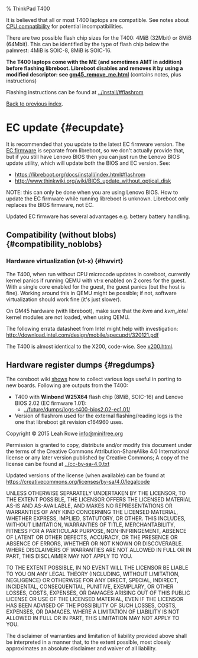 % ThinkPad T400 

It is believed that all or most T400 laptops are compatible. See notes
about [CPU
compatibility](../install/t400_external.html#cpu_compatibility) for
potential incompatibilities.

There are two possible flash chip sizes for the T400: 4MiB (32Mbit) or
8MiB (64Mbit). This can be identified by the type of flash chip below
the palmrest: 4MiB is SOIC-8, 8MiB is SOIC-16.

**The T400 laptops come with the ME (and sometimes AMT in addition)
before flashing libreboot. Libreboot disables and removes it by using a
modified descriptor: see [gm45\_remove\_me.html](gm45_remove_me.html)**
(contains notes, plus instructions)

Flashing instructions can be found at
[../install/#flashrom](../install/#flashrom)

[Back to previous index](./).

EC update {#ecupdate}
=========

It is recommended that you update to the latest EC firmware version. The
[EC firmware](https://libreboot.org/faq/#firmware-ec) is separate from
libreboot, so we don't actually provide that, but if you still have
Lenovo BIOS then you can just run the Lenovo BIOS update utility, which
will update both the BIOS and EC version. See:

-   <https://libreboot.org/docs/install/index.html#flashrom>
-   <http://www.thinkwiki.org/wiki/BIOS_update_without_optical_disk>

NOTE: this can only be done when you are using Lenovo BIOS. How to
update the EC firmware while running libreboot is unknown. Libreboot
only replaces the BIOS firmware, not EC.

Updated EC firmware has several advantages e.g. bettery battery
handling.

Compatibility (without blobs) {#compatibility_noblobs}
-----------------------------

### Hardware virtualization (vt-x) {#hwvirt}

The T400, when run without CPU microcode updates in coreboot, currently
kernel panics if running QEMU with vt-x enabled on 2 cores for the
guest. With a single core enabled for the guest, the guest panics (but
the host is fine). Working around this in QEMU might be possible; if
not, software virtualization should work fine (it's just slower).

On GM45 hardware (with libreboot), make sure that the *kvm* and
*kvm\_intel* kernel modules are not loaded, when using QEMU.

The following errata datasheet from Intel might help with investigation:
<http://download.intel.com/design/mobile/specupdt/320121.pdf>

The T400 is almost identical to the X200, code-wise. See
[x200.html](x200.html).

Hardware register dumps {#regdumps}
-----------------------

The coreboot wiki
[shows](http://www.coreboot.org/Motherboard_Porting_Guide) how to
collect various logs useful in porting to new boards. Following are
outputs from the T400:

-   T400 with **Winbond W25X64** flash chip (8MiB, SOIC-16) and Lenovo
    BIOS 2.02 (EC firmware 1.01):
    -   [../future/dumps/logs-t400-bios2.02-ec1.01/](../future/dumps/logs-t400-bios2.02-ec1.01/)
-   Version of flashrom used for the external flashing/reading logs is
    the one that libreboot git revision c164960 uses.

Copyright © 2015 Leah Rowe <info@minifree.org>

Permission is granted to copy, distribute and/or modify this document
under the terms of the Creative Commons Attribution-ShareAlike 4.0
International license or any later version published by Creative
Commons; A copy of the license can be found at
[../cc-by-sa-4.0.txt](../cc-by-sa-4.0.txt)

Updated versions of the license (when available) can be found at
<https://creativecommons.org/licenses/by-sa/4.0/legalcode>

UNLESS OTHERWISE SEPARATELY UNDERTAKEN BY THE LICENSOR, TO THE EXTENT
POSSIBLE, THE LICENSOR OFFERS THE LICENSED MATERIAL AS-IS AND
AS-AVAILABLE, AND MAKES NO REPRESENTATIONS OR WARRANTIES OF ANY KIND
CONCERNING THE LICENSED MATERIAL, WHETHER EXPRESS, IMPLIED, STATUTORY,
OR OTHER. THIS INCLUDES, WITHOUT LIMITATION, WARRANTIES OF TITLE,
MERCHANTABILITY, FITNESS FOR A PARTICULAR PURPOSE, NON-INFRINGEMENT,
ABSENCE OF LATENT OR OTHER DEFECTS, ACCURACY, OR THE PRESENCE OR ABSENCE
OF ERRORS, WHETHER OR NOT KNOWN OR DISCOVERABLE. WHERE DISCLAIMERS OF
WARRANTIES ARE NOT ALLOWED IN FULL OR IN PART, THIS DISCLAIMER MAY NOT
APPLY TO YOU.

TO THE EXTENT POSSIBLE, IN NO EVENT WILL THE LICENSOR BE LIABLE TO YOU
ON ANY LEGAL THEORY (INCLUDING, WITHOUT LIMITATION, NEGLIGENCE) OR
OTHERWISE FOR ANY DIRECT, SPECIAL, INDIRECT, INCIDENTAL, CONSEQUENTIAL,
PUNITIVE, EXEMPLARY, OR OTHER LOSSES, COSTS, EXPENSES, OR DAMAGES
ARISING OUT OF THIS PUBLIC LICENSE OR USE OF THE LICENSED MATERIAL, EVEN
IF THE LICENSOR HAS BEEN ADVISED OF THE POSSIBILITY OF SUCH LOSSES,
COSTS, EXPENSES, OR DAMAGES. WHERE A LIMITATION OF LIABILITY IS NOT
ALLOWED IN FULL OR IN PART, THIS LIMITATION MAY NOT APPLY TO YOU.

The disclaimer of warranties and limitation of liability provided above
shall be interpreted in a manner that, to the extent possible, most
closely approximates an absolute disclaimer and waiver of all liability.

